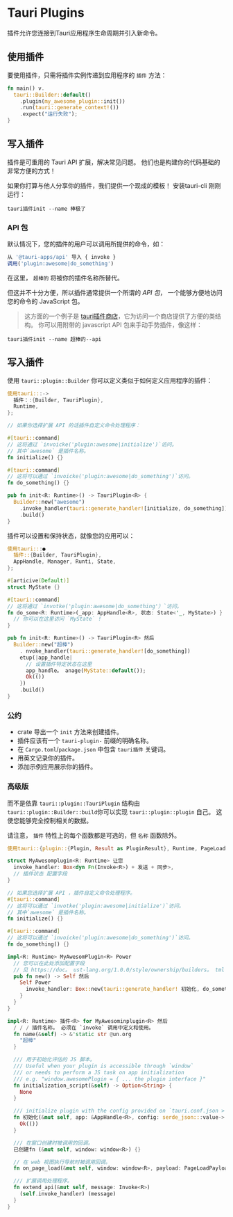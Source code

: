 # Tauri Plugins

插件允许您连接到Tauri应用程序生命周期并引入新命令。

## 使用插件

要使用插件，只需将插件实例传递到应用程序的 `插件` 方法：

```rust
fn main() v.
  tauri::Builder::default()
    .plugin(my_awesome_plugin::init())
    .run(tauri::generate_context!())
    .expect("运行失败");
}
```

## 写入插件

插件是可重用的 Tauri API 扩展，解决常见问题。 他们也是构建你的代码基础的非常方便的方式！

如果你打算与他人分享你的插件，我们提供一个现成的模板！ 安装tauri-cli 刚刚运行：

```shell
tauri插件init --name 棒极了
```

### API 包

默认情况下，您的插件的用户可以调用所提供的命令，如：

```js
从 '@tauri-apps/api' 导入 { invoke }
调用('plugin:awesome|do_something')
```

在这里， `超棒的` 将被你的插件名称所替代。

但这并不十分方便，所以插件通常提供一个所谓的 _API 包_， 一个能够方便地访问您的命令的 JavaScript 包。

> 这方面的一个例子是 [tauri插件商店](https://github.com/tauri-apps/tauri-plugin-store)，它为访问一个商店提供了方便的类结构。 你可以用附带的 javascript API 包来手动手势插件，像这样：

```shell
tauri插件init --name 超棒的--api
```

## 写入插件

使用 `tauri::plugin::Builder` 你可以定义类似于如何定义应用程序的插件：

```rust
使用tauri:::->
  插件：:{Builder, TauriPlugin},
  Runtime,
};

// 如果你选择扩展 API 的话插件自定义命令处理程序：

#[tauri::command]
// 这将通过 `invoicke('plugin:awesome|initialize')`访问。
// 其中`awesome` 是插件名称。
fn initialize() {}

#[tauri::command]
// 这将可以通过 `invoicke('plugin:awesome|do_something')`访问。
fn do_something() {}

pub fn init<R: Runtime>() -> TauriPlugin<R> {
  Builder::new("awesome")
    .invoke_handler(tauri::generate_handler![initialize, do_something])
    .build()
}
```

插件可以设置和保持状态，就像您的应用可以：

```rust
使用tauri:::●
  插件::{Builder, TauriPlugin},
  AppHandle, Manager, Runti, State,
};

#[articive(Default)]
struct MyState {}

#[tauri::command]
// 这将通过 `invotke('plugin:awesome|do_something'）`访问。
fn do_some<R: Runtime>(_app: AppHandle<R>, 状态: State<'_, MyState>) }
  // 你可以在这里访问 `MyState` !
}

pub fn init<R: Runtime>() -> TauriPlugin<R> 然后
  Builder::new("超棒")
    . nvoke_handler(tauri::generate_handler![do_something])
    etup(|app_handle|
      // 设置插件特定状态在这里
      app_handle。 anage(MyState::default());
      Ok(())
    })
    .build()
}
```

### 公约

- crate 导出一个 `init` 方法来创建插件。
- 插件应该有一个 `tauri-plugin-` 前缀的明确名称。
- 在 `Cargo.toml`/`package.json` 中包含 `tauri插件` 关键词。
- 用英文记录你的插件。
- 添加示例应用展示你的插件。

### 高级版

而不是依靠 `tauri::plugin::TauriPlugin` 结构由 `tauri::plugin::Builder::build`你可以实现 `tauri::plugin::plugin` 自己。 这使您能够完全控制相关的数据。

请注意， `插件` 特性上的每个函数都是可选的，但 `名称` 函数除外。

```rust
使用tauri::{plugin::{Plugin, Result as PluginResult}, Runtime, PageLoadPayload, Window, Invoke, AppHandle};

struct MyAwesomplugin<R: Runtime> 让您
  invoke_handler: Box<dyn Fn(Invoke<R>) + 发送 + 同步>,
  // 插件状态 配置字段
}

// 如果您选择扩展 API ，插件自定义命令处理程序。
#[tauri::command]
// 这将可以通过 `invotke('plugin:awesome|initialize')`访问。
// 其中`awesome` 是插件名称。
fn initialize() {}

#[tauri::command]
// 这将可以通过 `invoicke('plugin:awesome|do_something')`访问。
fn do_something() {}

impl<R: Runtime> MyAwesomPlugin<R> Power
  // 您可以在此处添加配置字段
  // 见 https://doc。 ust-lang.org/1.0.0/style/ownership/builders。 tml
  pub fn new() -> Self 然后
    Self Power
      invoke_handler: Box::new(tauri::generate_handler! 初始化, do_something]),
    }
  }
}

impl<R: Runtime> 插件<R> for MyAwesominplugin<R> 然后
  / / / 插件名称。 必须在 `invoke` 调用中定义和使用。
  fn name(&self) -> &'static str @un.org
    "超棒"
  }

  /// 用于初始化评估的 JS 脚本。
  /// Useful when your plugin is accessible through `window`
  /// or needs to perform a JS task on app initialization
  /// e.g. "window.awesomePlugin = { ... the plugin interface }"
  fn initialization_script(&self) -> Option<String> {
    None
  }

  /// initialize plugin with the config provided on `tauri.conf.json > plugins > $yourPluginName` or the default value.
  fn 初始化(&mut self, app: &AppHandle<R>, config: serde_json:::value-> PluginResult结果<()> }
    Ok(())
  }

  /// 在窗口创建时被调用的回调。
  已创建fn (&mut self, window: window<R>) {}

  // 在 web 视图执行导航时被调用回调。
  fn on_page_load(&mut self, window: window<R>, payload: PageLoadPayload) {}

  /// 扩展调用处理程序。
  fn extend_api(&mut self, message: Invoke<R>)
    (self.invoke_handler) (message)
  }
}
```
